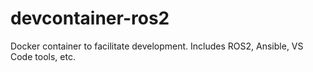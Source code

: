 # devcontainer-ros2
Docker container to facilitate development.  Includes ROS2, Ansible, VS Code tools, etc.
